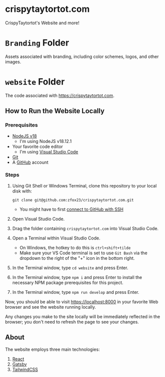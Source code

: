# crispytaytortot.com
CrispyTaytortot's Website and more!

# `Branding` Folder
Assets associated with branding, including color schemes, logos, and other images.

# `website` Folder
The code associated with https://crispytaytortot.com.

## How to Run the Website Locally
### Prerequisites
- [NodeJS v18](https://nodejs.org/en/download/)
    - I'm using NodeJS v18.12.1
- Your favorite code editor
    - I'm using [Visual Studio Code](https://code.visualstudio.com/download)
- [Git](https://git-scm.com/download/)
- A [GitHub](https://github.com) account

### Steps
1. Using Git Shell or Windows Terminal, clone this repository to your local disk with:
    
    ```git clone git@github.com:zfox23/crispytaytortot.com.git```
        
    - You might have to first [connect to GitHub with SSH](https://docs.github.com/en/authentication/connecting-to-github-with-ssh)
2. Open Visual Studio Code.
3. Drag the folder containing `crispytaytortot.com` into Visual Studio Code.
4. Open a Terminal within Visual Studio Code.
    - On Windows, the hotkey to do this is `ctrl+shift+tilde`
    - Make sure your VS Code terminal is set to use `Git Bash` via the dropdown to the right of the "+" icon in the bottom right.
5. In the Terminal window, type `cd website` and press Enter.
6. In the Terminal window, type `npm i` and press Enter to install the necessary NPM package prerequisites for this project.
7. In the Terminal window, type `npm run develop` and press Enter.

Now, you should be able to visit [https://localhost:8000](https://localhost:8000) in your favorite Web browser and see the website running locally.

Any changes you make to the site locally will be immediately reflected in the browser; you don't need to refresh the page to see your changes.

## About
The website employs three main technologies:
1. [React](https://reactjs.org/)
2. [Gatsby](https://gatsbyjs.com/)
3. [TailwindCSS](https://tailwindcss.com/)


